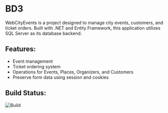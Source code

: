 # BD3

WebCityEvents is a project designed to manage city events, customers, and ticket orders. Built with .NET and Entity Framework, this application utilizes SQL Server as its database backend.

## Features:
- Event management
- Ticket ordering system
- Operations for Events, Places, Organizers, and Customers
- Preserve form data using session and cookies
 
## Build Status:
![Build](https://github.com/VladShinkaruk/BD3/actions/workflows/dotnet.yml/badge.svg)